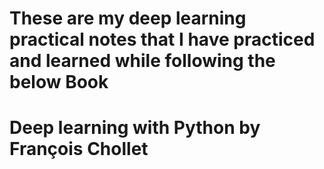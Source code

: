 # These are my deep learning practical notes that I have practiced and learned while following the below Book
# Deep learning with Python by François Chollet

